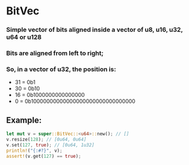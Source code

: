 # BitVec

### Simple vector of bits aligned inside a vector of u8, u16, u32, u64 or u128

### Bits are aligned from left to right;
### So, in a vector of u32, the position is:
- 31 = 0b1
- 30 = 0b10
- 16 = 0b1000000000000000
- 0 = 0b10000000000000000000000000000000

## Example:
```rust
let mut v = super::BitVec::<u64>::new(); // []
v.resize(128); // [0u64, 0u64]
v.set(127, true); // [0u64, 1u32]
println!("{:#?}", v);
assert!(v.get(127) == true);
```